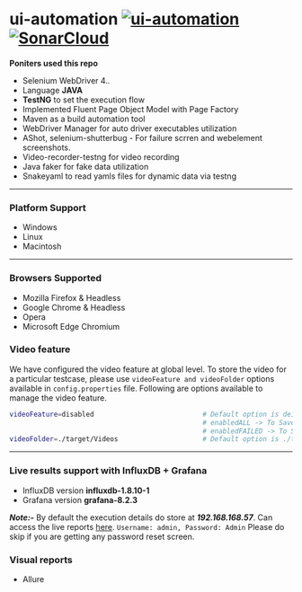 # ui-automation [![ui-automation](https://github.com/shaikbikarsha/ui-automation/actions/workflows/build.yml/badge.svg)](https://github.com/shaikbikarsha/ui-automation/actions) [![SonarCloud](https://sonarcloud.io/images/project_badges/sonarcloud-orange.svg)](https://sonarcloud.io/summary/new_code?id=shaikbikarsha_ui-automation)

**Poniters used this repo**
- Selenium WebDriver 4.*.*
- Language **JAVA**
- **TestNG** to set the execution flow
- Implemented Fluent Page Object Model with Page Factory
- Maven as a build automation tool
- WebDriver Manager for auto driver executables utilization
- AShot, selenium-shutterbug - For failure scrren and webelement screenshots. 
- Video-recorder-testng for video recording
- Java faker for fake data utilization
- Snakeyaml to read yamls files for dynamic data via testng
---

### Platform Support
- Windows
- Linux
- Macintosh
---

### Browsers Supported
- Mozilla Firefox & Headless
- Google Chrome & Headless
- Opera
- Microsoft Edge Chromium

### Video feature
We have configured the video feature at global level. To store the video for a particular testcase, please use `videoFeature and videoFolder` options available in `config.properties` file. Following are options available to manage the video feature.
```sh
videoFeature=disabled                           # Default option is deisabled and it is for not to save the video
                                                # enabledALL -> To Save recorded video for All test case. Stored in "./target/Videos"
                                                # enabledFAILED -> To Save recorded video for ONLY FAILED test case. Stored in "./target/Videos"
videoFolder=./target/Videos                     # Default option is ./target/Videos. We can alter the lopcation If we want.
```
---

### Live results support with InfluxDB + Grafana
- InfluxDB version **influxdb-1.8.10-1**
- Grafana version **grafana-8.2.3**

***Note:-*** By default the execution details do store at ***192.168.168.57***. Can access the live reports [here](http://localhost:3000/d/M2A3v37Gz/automation-execution-stats?orgId=1&refresh=10s). `Username: admin, Password: Admin` Please do skip if you are getting any password reset screen.

### Visual reports
- Allure
